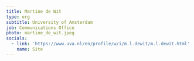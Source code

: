 ```yaml
---
title: Martine de Wit
type: org
subtitle: University of Amsterdam
job: Communications Office
photo: martine_de_wit.jpeg
socials:
  - link: 'https://www.uva.nl/en/profile/w/i/m.l.dewit/m.l.dewit.html'
    name: Site
---
```

